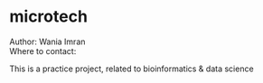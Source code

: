 # microtech
Author: Wania Imran <br>
Where to contact:

This is a practice project, related to bioinformatics &amp; data science
